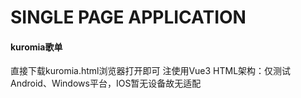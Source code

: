 # SINGLE PAGE APPLICATION
#### kuromia歌单
直接下载kuromia.html浏览器打开即可
注使用Vue3 HTML架构：仅测试Android、Windows平台，IOS暂无设备故无适配